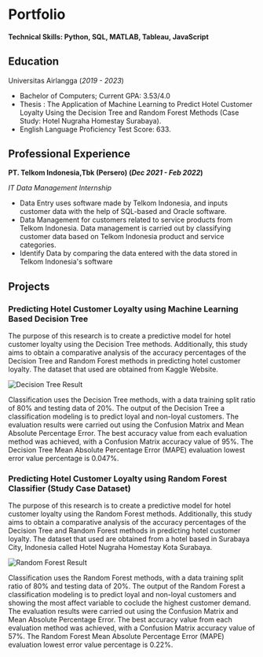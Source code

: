 # Portfolio

#### Technical Skills: Python, SQL, MATLAB, Tableau, JavaScript

## Education
Universitas Airlangga (_2019 - 2023_)
- Bachelor of Computers; Current GPA: 3.53/4.0 
- Thesis : The Application of Machine Learning to Predict Hotel Customer Loyalty Using the Decision Tree and Random Forest Methods (Case Study: Hotel Nugraha Homestay Surabaya).
- English Language Proficiency Test Score: 633.

## Professional Experience
**PT. Telkom Indonesia,Tbk (Persero) (_Dec 2021 - Feb 2022_)**

_IT Data Management Internship_
- Data Entry uses software made by Telkom Indonesia, and inputs customer data with the help of 
 SQL-based and Oracle software.
- Data Management for customers related to service products from Telkom Indonesia. Data management is carried out by classifying customer data based on Telkom Indonesia product and service categories.
- Identify Data by comparing the data entered with the data stored in Telkom Indonesia's software

## Projects
### Predicting Hotel Customer Loyalty using Machine Learning Based Decision Tree

The purpose of this research is to create a predictive model for hotel customer loyalty using the Decision Tree methods. Additionally, this study aims to obtain a comparative analysis of the accuracy percentages of the Decision Tree and Random Forest methods in predicting hotel customer loyalty. The dataset that used are obtained from Kaggle Website.

![Decision Tree Result](/assets/img/eeg_band_discovery.jpeg)

Classification uses the Decision Tree  methods, with a data training split ratio of 80% and testing data of 20%. The output of the Decision Tree a classification modeling is to predict loyal and non-loyal customers. The evaluation results were carried out using the Confusion Matrix and Mean Absolute Percentage Error. The best accuracy value from each evaluation method was achieved, with a Confusion Matrix accuracy value of 95%. The Decision Tree Mean Absolute Percentage Error (MAPE) evaluation lowest error value percentage is 0.047%.



### Predicting Hotel Customer Loyalty using Random Forest Classifier (Study Case Dataset)

The purpose of this research is to create a predictive model for hotel customer loyalty using the Random Forest methods. Additionally, this study aims to obtain a comparative analysis of the accuracy percentages of the Decision Tree and Random Forest methods in predicting hotel customer loyalty. The dataset that used are obtained from a hotel based in Surabaya City, Indonesia called Hotel Nugraha Homestay Kota Surabaya.

![Random Forest Result](/assets/img/eeg_band_discovery.jpeg)

Classification uses the Random Forest methods, with a data training split ratio of 80% and testing data of 20%. The output of the Random Forest a classification modeling is to predict loyal and non-loyal customers and showing the most affect variable to coclude the highest customer demand. The evaluation results were carried out using the Confusion Matrix and Mean Absolute Percentage Error. The best accuracy value from each evaluation method was achieved, with a Confusion Matrix accuracy value of 57%. The Random Forest Mean Absolute Percentage Error (MAPE) evaluation lowest error value percentage is 0.22%.
